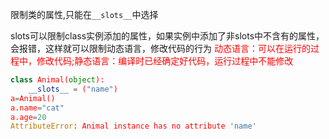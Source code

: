 
限制类的属性,只能在`__slots__`中选择

slots可以限制class实例添加的属性，如果实例中添加了非slots中不含有的属性，会报错，这样就可以限制动态语言，修改代码的行为
<font color=red>动态语言：可以在运行的过程中，修改代码;静态语言：编译时已经确定好代码，运行过程中不能修改

```python
class Animal(object):
    __slots__ = ("name")
a=Animal()
a.name="cat"
a.age=20
AttributeError: Animal instance has no attribute 'name'
```